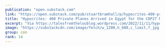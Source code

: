 ```yaml
---
publication: "open.substack.com"
link: "https://open.substack.com/pub/stuartbramhall/p/hypocrites-400-private-planes-arrived"
title: "Hypocrites: 400 Private Planes Arrived in Egypt for the COP27 Meaningless Elite Orgy"
excerpt: "Via https://talesfromtheloublog.wordpress.com/2022/11/11/hypocrites-400-private-planes-arrived-in-egypt-for-the-cop27-meaningless-elite-orgy/Thanks for reading The Most Revolutionary Act! Subscribe fo"
image: "https://substackcdn.com/image/fetch/w_1200,h_600,c_limit,f_jpg,q_auto:good,fl_progressive:steep/https%3A%2F%2Fpbs.substack.com%2Fmedia%2FFhTAiMjXEAAjOGC.jpg"
group: con
rank: 14
---
```

